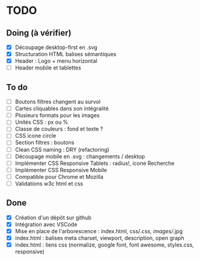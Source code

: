 # TODO

## Doing (à vérifier)
- [x] Découpage desktop-first en .svg
- [x] Structuration HTML balises sémantiques
- [x] Header : Logo + menu horizontal
- [ ] Header mobile et tablettes

## To do
- [ ] Boutons filtres changent au survol
- [ ] Cartes cliquables dans son intégralité
- [ ] Plusieurs formats pour les images
- [ ] Unités CSS : px ou %
- [ ] Classe de couleurs : fond et texte ?
- [ ] CSS icone circle
- [ ] Section filtres : boutons
- [ ] Clean CSS naming : DRY (refactoring)
- [ ] Découpage mobile en .svg : changements / desktop
- [ ] Implémenter CSS Responsive Tablets : radius!, icone Recherche
- [ ] Implémenter CSS Responsive Mobile
- [ ] Compatible pour Chrome et Mozilla
- [ ] Validations w3c html et css
## Done
- [x] Création d'un dépôt sur github
- [x] Intégration avec VSCode
- [x] Mise en place de l'arborescence  : index.html, css/*.css, images/*.jpg
- [x] index.html : balises meta charset, viewport, description, open graph
- [x] index.html : liens css (normalize, google font, font awesome, styles.css, responsive)
